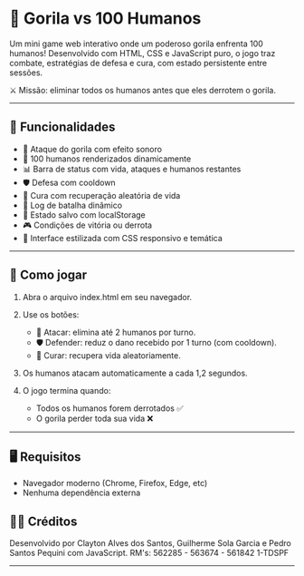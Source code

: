 # 🦍 Gorila vs 100 Humanos

Um mini game web interativo onde um poderoso gorila enfrenta 100 humanos! Desenvolvido com HTML, CSS e JavaScript puro, o jogo traz combate, estratégias de defesa e cura, com estado persistente entre sessões.

⚔️ Missão: eliminar todos os humanos antes que eles derrotem o gorila.


---

## 🚀 Funcionalidades

* 🦍 Ataque do gorila com efeito sonoro
* 👥 100 humanos renderizados dinamicamente
* 📊 Barra de status com vida, ataques e humanos restantes
* 🛡️ Defesa com cooldown
* 💊 Cura com recuperação aleatória de vida
* 📜 Log de batalha dinâmico
* 💾 Estado salvo com localStorage
* 🎮 Condições de vitória ou derrota
* 🎨 Interface estilizada com CSS responsivo e temática


---

## 🧠 Como jogar

1. Abra o arquivo index.html em seu navegador.
2. Use os botões:

   * 🦍 Atacar: elimina até 2 humanos por turno.
   * 🛡️ Defender: reduz o dano recebido por 1 turno (com cooldown).
   * 💊 Curar: recupera vida aleatoriamente.
3. Os humanos atacam automaticamente a cada 1,2 segundos.
4. O jogo termina quando:

   * Todos os humanos forem derrotados ✅
   * O gorila perder toda sua vida ❌

---

## 🖥️ Requisitos

* Navegador moderno (Chrome, Firefox, Edge, etc)
* Nenhuma dependência externa


## 🧑‍🏫 Créditos

Desenvolvido por Clayton Alves dos Santos, Guilherme Sola Garcia e Pedro Santos Pequini com JavaScript.
RM's: 562285 - 563674 - 561842
1-TDSPF

---

